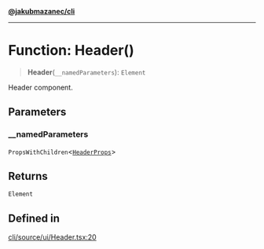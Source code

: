 [**@jakubmazanec/cli**](../README.md)

---

# Function: Header()

> **Header**(`__namedParameters`): `Element`

Header component.

## Parameters

### \_\_namedParameters

`PropsWithChildren`\<[`HeaderProps`](../type-aliases/HeaderProps.md)\>

## Returns

`Element`

## Defined in

[cli/source/ui/Header.tsx:20](https://github.com/jakubmazanec/tools/blob/077fa4993ebe623b1c463499cc41912353ae6eb1/packages/cli/source/ui/Header.tsx#L20)
